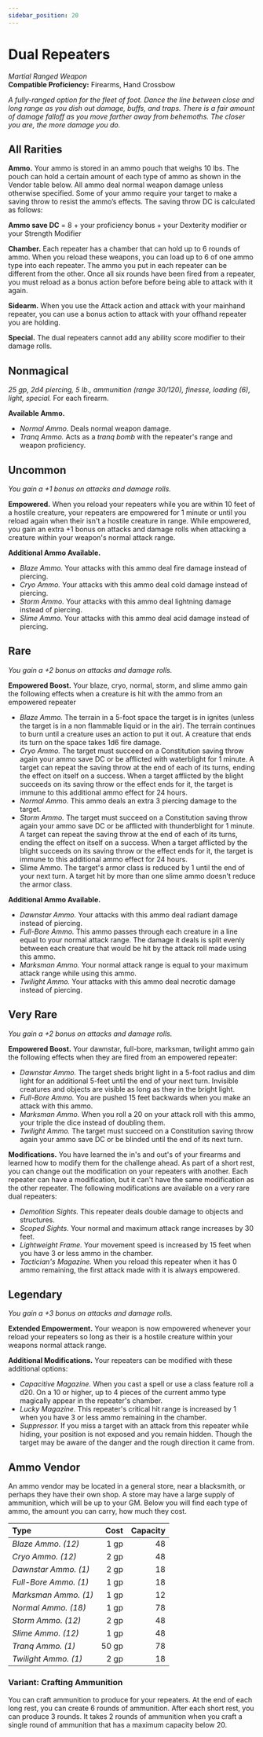 ```yaml
---
sidebar_position: 20
---
```


# Dual Repeaters

*Martial Ranged Weapon*  
**Compatible Proficiency:** Firearms, Hand Crossbow

*A fully-ranged option for the fleet of foot. Dance the line between close and long range as you dish out damage, buffs, and traps. There is a fair amount of damage falloff as you move farther away from behemoths. The closer you are, the more damage you do.*

## All Rarities

**Ammo.** Your ammo is stored in an ammo pouch that weighs 10 lbs. The pouch can hold a certain amount of each type of ammo as shown in the Vendor table below. All ammo deal normal weapon damage unless otherwise specified. Some of your ammo require your target to make a saving throw to resist the ammo’s effects. The saving throw DC is calculated as follows:

**Ammo save DC** = 8 + your proficiency bonus + your Dexterity modifier or your Strength Modifier

**Chamber.** Each repeater has a chamber that can hold up to 6 rounds of ammo. When you reload these weapons, you can load up to 6 of one ammo type into each repeater. The ammo you put in each repeater can be different from the other. Once all six rounds have been fired from a repeater, you must reload as a bonus action before before being able to attack with it again.

**Sidearm.** When you use the Attack action and attack with your mainhand repeater, you can use a bonus action to attack with your offhand repeater you are holding.

**Special.** The dual repeaters cannot add any ability score modifier to their damage rolls.

## Nonmagical

*25 gp, 2d4 piercing, 5 lb., ammunition (range 30/120), finesse, loading (6), light, special.* For each firearm.

**Available Ammo.**

- *Normal Ammo.* Deals normal weapon damage.
- *Tranq Ammo.* Acts as a *tranq bomb* with the repeater's range and weapon proficiency.

## Uncommon

*You gain a +1 bonus on attacks and damage rolls.*

**Empowered.** When you reload your repeaters while you are within 10 feet of a hostile creature, your repeaters are empowered for 1 minute or until you reload again when their isn't a hostile creature in range. While empowered, you gain an extra +1 bonus on attacks and damage rolls when attacking a creature within your weapon's normal attack range.

**Additional Ammo Available.**

- *Blaze Ammo.* Your attacks with this ammo deal fire damage instead of piercing.
- *Cryo Ammo.* Your attacks with this ammo deal cold damage instead of piercing.
- *Storm Ammo.* Your attacks with this ammo deal lightning damage instead of piercing.
- *Slime Ammo.* Your attacks with this ammo deal acid damage instead of piercing.

## Rare

*You gain a +2 bonus on attacks and damage rolls.*

**Empowered Boost.** Your blaze, cryo, normal, storm, and slime ammo gain the following effects when a creature is hit with the ammo from an empowered repeater

- *Blaze Ammo.* The terrain in a 5-foot space the target is in ignites (unless the target is in a non flammable liquid or in the air). The terrain continues to burn until a creature uses an action to put it out. A creature that ends its turn on the space takes 1d6 fire damage.
- *Cryo Ammo.* The target must succeed on a Constitution saving throw again your ammo save DC or be afflicted with waterblight for 1 minute. A target can repeat the saving throw at the end of each of its turns, ending the effect on itself on a success. When a target afflicted by the blight succeeds on its saving throw or the effect ends for it, the target is immune to this additional ammo effect for 24 hours.
- *Normal Ammo.* This ammo deals an extra 3 piercing damage to the target.
- *Storm Ammo.* The target must succeed on a Constitution saving throw again your ammo save DC or be afflicted with thunderblight for 1 minute. A target can repeat the saving throw at the end of each of its turns, ending the effect on itself on a success. When a target afflicted by the blight succeeds on its saving throw or the effect ends for it, the target is immune to this additional ammo effect for 24 hours.
- Slime Ammo. The target's armor class is reduced by 1 until the end of your next turn. A target hit by more than one slime ammo doesn't reduce the armor class.

**Additional Ammo Available.**

- *Dawnstar Ammo.* Your attacks with this ammo deal radiant damage instead of piercing.
- *Full-Bore Ammo.* This ammo passes through each creature in a line equal to your normal attack range. The damage it deals is split evenly between each creature that would be hit by the attack roll made using this ammo.
- *Marksman Ammo.* Your normal attack range is equal to your maximum attack range while using this ammo.
- *Twilight Ammo.* Your attacks with this ammo deal necrotic damage instead of piercing.

## Very Rare

*You gain a +2 bonus on attacks and damage rolls.*

**Empowered Boost.** Your dawnstar, full-bore, marksman, twilight ammo gain the following effects when they are fired from an empowered repeater:

- *Dawnstar Ammo.* The target sheds bright light in a 5-foot radius and dim light for an additional 5-feet until the end of your next turn. Invisible creatures and objects are visible as long as they in the bright light.
- *Full-Bore Ammo.* You are pushed 15 feet backwards when you make an attack with this ammo.
- *Marksman Ammo.* When you roll a 20 on your attack roll with this ammo, your triple the dice instead of doubling them.
- *Twilight Ammo.* The target must succeed on a Constitution saving throw again your ammo save DC or be blinded until the end of its next turn.

**Modifications.** You have learned the in's and out's of your firearms and learned how to modify them for the challenge ahead. As part of a short rest, you can change out the modification on your repeaters with another. Each repeater can have a modification, but it can't have the same modification as the other repeater. The following modifications are available on a very rare dual repeaters:
- *Demolition Sights.* This repeater deals double damage to objects and structures.
- *Scoped Sights.* Your normal and maximum attack range increases by 30 feet.
- *Lightweight Frame.* Your movement speed is increased by 15 feet when you have 3 or less ammo in the chamber.
- *Tactician's Magazine.* When you reload this repeater when it has 0 ammo remaining, the first attack made with it is always empowered.

## Legendary

*You gain a +3 bonus on attacks and damage rolls.*

**Extended Empowerment.** Your weapon is now empowered whenever your reload your repeaters so long as their is a hostile creature within your weapons normal attack range.

**Additional Modifications.** Your repeaters can be modified with these additional options:
- *Capacitive Magazine.* When you cast a spell or use a class feature roll a d20. On a 10 or higher, up to 4 pieces of the current ammo type magically appear in the repeater's chamber.
- *Lucky Magazine.* This repeater's critical hit range is increased by 1 when you have 3 or less ammo remaining in the chamber.
- *Suppressor.* If you miss a target with an attack from this repeater while hiding, your position is not exposed and you remain hidden. Though the target may be aware of the danger and the rough direction it came from.

## Ammo Vendor

An ammo vendor may be located in a general store, near a blacksmith, or perhaps they have their own shop. A store may have a large supply of ammunition, which will be up to your GM. Below you will find each type of ammo, the amount you can carry, how much they cost.

| Type                | Cost  | Capacity |
| :------------------ | ----: | -------: |
| *Blaze Ammo. (12)*    | 1 gp  | 48       |
| *Cryo Ammo. (12)*     | 2 gp  | 48       |
| *Dawnstar Ammo. (1)*  | 2 gp  | 18       |
| *Full-Bore Ammo. (1)* | 1 gp  | 18       |
| *Marksman Ammo. (1)*  | 1 gp  | 12       |
| *Normal Ammo. (18)*   | 1 gp  | 78       |
| *Storm Ammo. (12)*    | 2 gp  | 48       |
| *Slime Ammo. (12)*    | 1 gp  | 48       |
| *Tranq Ammo. (1)*     | 50 gp | 78       |
| *Twilight Ammo. (1)*  | 2 gp  | 18       |

### Variant: Crafting Ammunition

You can craft ammunition to produce for your repeaters. At the end of each long rest, you can create 6 rounds of ammunition. After each short rest, you can produce 3 rounds. It takes 2 rounds of ammunition when you craft a single round of ammunition that has a maximum capacity below 20.
